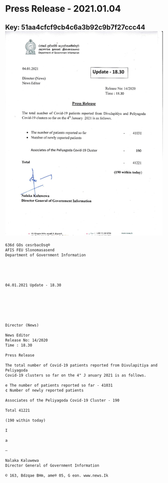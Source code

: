 # Press Release - 2021.01.04 
Key: 51aa4cfcf9cb4c6a3b92c9b7f27ccc44 
![img](img/51aa4cfcf9cb4c6a3b92c9b7f27ccc44.jpg)
---
```
636d GOs cesrbacOsq®
AFIS FEU Slonomasasend
Department of Government Information

 

 

04.01.2021 Update - 18.30

 

 

 

Director (News)

News Editor
Release No: 14/2020
Time : 18.30

Press Release

The total number of Covid-19 patients reported from Divulapitiya and Peliyagoda
Covid-19 clusters so far on the 4" J anuary 2021 is as follows.

e The number of patients reported so far - 41031
¢ Number of newly reported patients

Associates of the Peliyagoda Covid-19 Cluster - 190

Total 41221

(190 within today)

I

a

—

Nalaka Kaluwewa
Director General of Government Information

© 163, Bdzqae BHm, ame® 05, G eon. www.news.Ik

  

 

```
